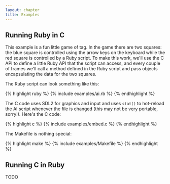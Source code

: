 ```yaml
---
layout: chapter
title: Examples
---
```


## Running Ruby in C ##

This example is a fun little game of tag. In the game there are two squares: the
blue square is controlled using the arrow keys on the keyboard while the red
square is controlled by a Ruby script. To make this work, we'll use the C API to
define a little Ruby API that the script can access, and every couple of frames
we'll call a method defined in the Ruby script and pass objects encapsulating
the data for the two squares.

The Ruby script can look something like this:

{% highlight ruby %}
{% include examples/ai.rb %}
{% endhighlight %}

The C code uses SDL2 for graphics and input and uses `stat()` to hot-reload the
AI script whenever the file is changed (this may not be very portable, sorry!).
Here's the C code:

{% highlight c %}
{% include examples/embed.c %}
{% endhighlight %}

The Makefile is nothing special:

{% highlight make %}
{% include examples/Makefile %}
{% endhighlight %}

## Running C in Ruby ##

TODO
